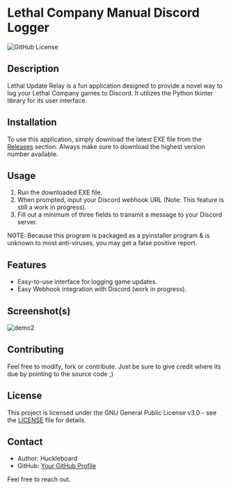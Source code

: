 # Lethal Company Manual Discord Logger

![GitHub License](https://img.shields.io/badge/license-GPL--3.0-blue)

## Description

Lethal Update Relay is a fun application designed to provide a novel way to log your Lethal Company games to Discord. It utilizes the Python tkinter library for its user interface.

## Installation

To use this application, simply download the latest EXE file from the [Releases](https://github.com/Huckleboard/LethalUpdateRelay/releases) section. Always make sure to download the highest version number available.

## Usage

1. Run the downloaded EXE file.
2. When prompted, input your Discord webhook URL (Note: This feature is still a work in progress).
3. Fill out a minimum of three fields to transmit a message to your Discord server.

NOTE: Because this program is packaged as a pyinstaller program & is unknown to most anti-viruses, you may get a false positive report.

## Features

- Easy-to-use interface for logging game updates.
- Easy Webhook integration with Discord (work in progress).

## Screenshot(s)
![demo2](https://github.com/Huckleboard/LethalUpdateRelay/assets/135296063/6c2f50c2-2ba2-450b-a460-cbccb87c0cdd)

## Contributing

Feel free to modify, fork or contribute. Just be sure to give credit where its due by pointing to the source code ;)

## License

This project is licensed under the GNU General Public License v3.0 - see the [LICENSE](LICENSE) file for details.

## Contact

- Author: Huckleboard
- GitHub: [Your GitHub Profile](https://github.com/Huckleboard)

Feel free to reach out.

